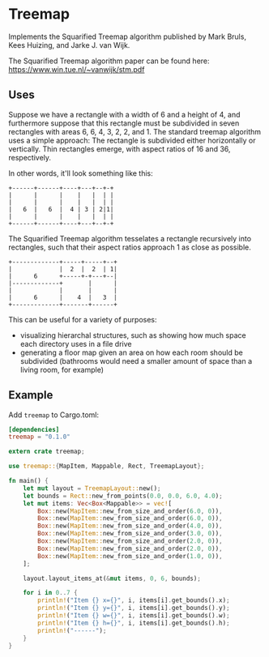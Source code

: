 # Treemap

Implements the Squarified Treemap algorithm published by Mark Bruls, Kees Huizing, and Jarke J. van Wijk.

The Squarified Treemap algorithm paper can be found here: <https://www.win.tue.nl/~vanwijk/stm.pdf>

## Uses

Suppose we have a rectangle with a width of 6 and a height of 4, and furthermore suppose that this rectangle must be subdivided in seven rectangles with areas 6, 6, 4, 3, 2, 2, and 1. The standard treemap algorithm uses a simple approach: The rectangle is subdivided either horizontally or vertically. Thin rectangles emerge, with aspect ratios of 16 and 36, respectively.

In other words, it'll look something like this:

```text
+------+------+----+---+--+-+
|      |      |    |   |  | |
|      |      |    |   |  | |
|   6  |   6  |  4 | 3 | 2|1|
|      |      |    |   |  | |
+------+------+----+---+--+-+
```

The Squarified Treemap algorithm tesselates a rectangle recursively into rectangles, such that their aspect ratios approach 1 as close as possible.

```text
+-------------+-----+-----+--+
|             |  2  |  2  | 1|
|      6      +-----+-+---+--|
|-------------+       |      |
|             |       |      |
|      6      |    4  |   3  |
+-------------+-------+------+
```

This can be useful for a variety of purposes:

- visualizing hierarchal structures, such as showing how much space each directory uses in a file drive
- generating a floor map given an area on how each room should be subdivided (bathrooms would need a smaller amount of space than a living room, for example)

## Example

Add `treemap` to Cargo.toml:

```toml
[dependencies]
treemap = "0.1.0"
```

```rust
extern crate treemap;

use treemap::{MapItem, Mappable, Rect, TreemapLayout};

fn main() {
    let mut layout = TreemapLayout::new();
    let bounds = Rect::new_from_points(0.0, 0.0, 6.0, 4.0);
    let mut items: Vec<Box<Mappable>> = vec![
        Box::new(MapItem::new_from_size_and_order(6.0, 0)),
        Box::new(MapItem::new_from_size_and_order(6.0, 0)),
        Box::new(MapItem::new_from_size_and_order(4.0, 0)),
        Box::new(MapItem::new_from_size_and_order(3.0, 0)),
        Box::new(MapItem::new_from_size_and_order(2.0, 0)),
        Box::new(MapItem::new_from_size_and_order(2.0, 0)),
        Box::new(MapItem::new_from_size_and_order(1.0, 0)),
    ];

    layout.layout_items_at(&mut items, 0, 6, bounds);

    for i in 0..7 {
        println!("Item {} x={}", i, items[i].get_bounds().x);
        println!("Item {} y={}", i, items[i].get_bounds().y);
        println!("Item {} w={}", i, items[i].get_bounds().w);
        println!("Item {} h={}", i, items[i].get_bounds().h);
        println!("------");
    }
}
```
